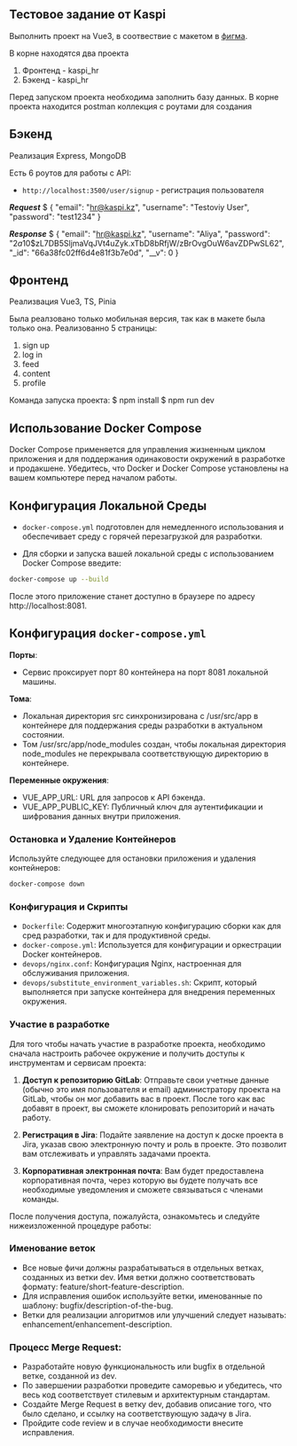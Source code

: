 ## Тестовое задание от Kaspi

Выполнить проект на Vue3, в соотвествие с макетом в [фигма](https://www.figma.com/design/cjPfiqw6fovoXNtQs1MOdB/Mobile-UI-kit-(Community)?node-id=0-1&t=UHH0RQtBQkPTEJdY-0).

В корне находятся два проекта 
1. Фронтенд - kaspi_hr
2. Бэкенд - kaspi_hr

Перед запуском проекта необходима заполнить базу данных. В корне проекта находится postman коллекция с роутами для создания 

## Бэкенд
Реализация Express, MongoDB

Есть 6 роутов для работы с API:

* `http://localhost:3500/user/signup` - регистрация пользователя 

***Request***
 $ {
    "email": "hr@kaspi.kz",
    "username": "Testoviy User",
    "password": "test1234"
  }

***Response***
  $ {
    "email": "hr@kaspi.kz",
    "username": "Aliya",
    "password": "$2a$10$zL7DB5SljmaVqJVt4uZyk.xTbD8bRfjW/zBrOvgOuW6avZDPwSL62",
    "_id": "66a38fc02ff6d4e81f3b7e0d",
    "__v": 0
  }


## Фронтенд
Реализвация Vue3, TS, Pinia

Была реалзовано только мобильная версия, так как в макете была только она. Реализованно 5 страницы:
1. sign up
2. log in
3. feed
4. content
5. profile

Команда запуска проекта: 
 $ npm install 
 $ npm run dev




## Использование Docker Compose

Docker Compose применяется для управления жизненным циклом приложения и для поддержания одинаковости окружений в разработке и продакшене. Убедитесь, что Docker и Docker Compose установлены на вашем компьютере перед началом работы.

## Конфигурация Локальной Среды

* `docker-compose.yml` подготовлен для немедленного использования и обеспечивает среду с горячей перезагрузкой для разработки.

* Для сборки и запуска вашей локальной среды с использованием Docker Compose введите:

```bash
docker-compose up --build
```

После этого приложение станет доступно в браузере по адресу http://localhost:8081.

## Конфигурация `docker-compose.yml`

**Порты**: 

* Сервис проксирует порт 80 контейнера на порт 8081 локальной машины.

**Тома**:

* Локальная директория src синхронизирована с /usr/src/app в контейнере для поддержания среды разработки в актуальном состоянии.
* Том /usr/src/app/node_modules создан, чтобы локальная директория node_modules не перекрывала соответствующую директорию в контейнере.

**Переменные окружения**:

* VUE_APP_URL: URL для запросов к API бэкенда.
* VUE_APP_PUBLIC_KEY: Публичный ключ для аутентификации и шифрования данных внутри приложения.

### Остановка и Удаление Контейнеров

Используйте следующее для остановки приложения и удаления контейнеров:

```bash
docker-compose down
```

### Конфигурация и Скрипты
* `Dockerfile`: Содержит многоэтапную конфигурацию сборки как для сред разработки, так и для продуктивной среды.
* `docker-compose.yml`: Используется для конфигурации и оркестрации Docker контейнеров.
* `devops/nginx.conf`: Конфигурация Nginx, настроенная для обслуживания приложения.
* `devops/substitute_environment_variables.sh`: Скрипт, который выполняется при запуске контейнера для внедрения переменных окружения.

### Участие в разработке

Для того чтобы начать участие в разработке проекта, необходимо сначала настроить рабочее окружение и получить доступы к инструментам и сервисам проекта:


1. **Доступ к репозиторию GitLab**: Отправьте свои учетные данные (обычно это имя пользователя и email) администратору проекта на GitLab, чтобы он мог добавить вас в проект. После того как вас добавят в проект, вы сможете клонировать репозиторий и начать работу.

2. **Регистрация в Jira**: Подайте заявление на доступ к доске проекта в Jira, указав свою электронную почту и роль в проекте. Это позволит вам отслеживать и управлять задачами проекта.

3. **Корпоративная электронная почта**: Вам будет предоставлена корпоративная почта, через которую вы будете получать все необходимые уведомления и сможете связываться с членами команды.


После получения доступа, пожалуйста, ознакомьтесь и следуйте нижеизложенной процедуре работы:

### Именование веток

* Все новые фичи должны разрабатываться в отдельных ветках, созданных из ветки dev. Имя ветки должно соответствовать формату: feature/short-feature-description.
* Для исправления ошибок используйте ветки, именованные по шаблону: bugfix/description-of-the-bug.
* Ветки для реализации алгоритмов или улучшений следует называть: enhancement/enhancement-description.

### Процесс Merge Request:

* Разработайте новую функциональность или bugfix в отдельной ветке, созданной из dev.
* По завершении разработки проведите саморевью и убедитесь, что весь код соответствует стилевым и архитектурным стандартам.
* Создайте Merge Request в ветку dev, добавив описание того, что было сделано, и ссылку на соответствующую задачу в Jira.
* Пройдите code review и в случае необходимости внесите исправления.